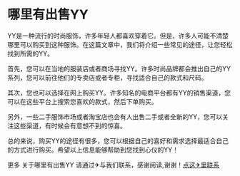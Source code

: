 # 哪里有出售YY

YY是一种流行的时尚服饰，许多年轻人都喜欢穿着它。但是，许多人可能不清楚哪里可以购买到这种服饰。在这篇文章中，我们将介绍一些常见的途径，让您轻松找到所需的YY。

首先，您可以在当地的服装店或者商场寻找YY。许多时尚品牌都会推出自己的YY系列，您可以前往他们的专卖店或者专柜，寻找适合自己的款式和尺码。

其次，您也可以选择在网上购买YY。许多知名的电商平台都有YY的销售渠道，您可以在这些平台上搜索您喜欢的款式，然后下单购买。

另外，一些二手服饰市场或者淘宝店也会有人出售二手或者全新的YY，您可以关注这些渠道，有时候会有意想不到的惊喜。

总的来说，购买YY的途径有很多，您可以根据自己的喜好和需求选择最适合自己的方式进行购买。希望以上信息能够帮助到您找到心仪的YY！

更多 关于哪里有出售YY 请通过✈与我们联系，感谢阅读,谢谢！[点这✈里联系](https://ww.k02.cc)
